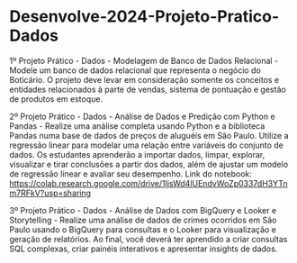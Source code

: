 # Desenvolve-2024-Projeto-Pratico-Dados
1º Projeto Prático - Dados - Modelagem de Banco de Dados Relacional - Modele um banco de dados relacional que representa o negócio do Boticário.  O projeto deve levar em consideração somente os conceitos e entidades relacionados à parte de vendas, sistema de pontuação e gestão de produtos em estoque.


2º Projeto Prático - Dados - Análise de Dados e Predição com Python e Pandas - Realize uma análise completa usando Python e a biblioteca Pandas numa base de dados de preços de aluguéis em São Paulo. Utilize a regressão linear para modelar uma relação entre variáveis do conjunto de dados. Os estudantes aprenderão a importar dados, limpar, explorar, visualizar e tirar conclusões a partir dos dados, além de ajustar um modelo de regressão linear e avaliar seu desempenho.
Link do notebook: https://colab.research.google.com/drive/1ljsWd4lUEndvWoZp0337dH3YTnm7RFkV?usp=sharing

3º Projeto Prático - Dados - Análise de Dados com BigQuery e Looker e Storytelling - Realize uma análise de dados de crimes ocorridos em São Paulo usando o BigQuery para consultas e o Looker para visualização e geração de relatórios. Ao final, você deverá ter aprendido a criar consultas SQL complexas, criar painéis interativos e apresentar insights de dados.
